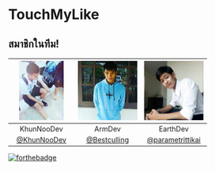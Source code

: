 # TouchMyLike

## สมาชิกในทีม!
|<a href=""><img src="https://github.com/KhunNooDev/test/blob/master/img/tml_1.jpg" width="120" height="120"></a>|<a href=""><img src="https://github.com/KhunNooDev/test/blob/master/img/tml_3.jpg" width="120" height="120"></a>|<a href=""><img src="https://github.com/KhunNooDev/test/blob/master/img/tml_2.jpg" width="120" height="120"></a>|
|:-------------:|:-------------:|:-------------:|
| KhunNooDev      | ArmDev      | EarthDev      |
| [@KhunNooDev](https://github.com/KhunNooDev) | [@Bestculling](https://github.com/Bestculling) | [@parametrittikai](https://github.com/parametrittikai)

[![forthebadge](https://forthebadge.com/images/badges/made-with-javascript.svg)](https://forthebadge.com) 
